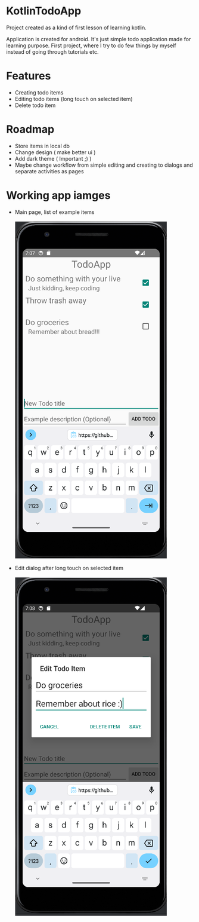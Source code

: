 # KotlinTodoApp
Project created as a kind of first lesson of learning kotlin.

Application is created for android. It's just simple todo application made for learning purpose. First project, where I try to do few things by myself instead of going through tutorials etc.

# Features
- Creating todo items
- Editing todo items (long touch on selected item)
- Delete todo item

# Roadmap
- Store items in local db
- Change design ( make better ui )
- Add dark theme ( Important ;) )
- Maybe change workflow from simple editing and creating to dialogs and separate activities as pages

# Working app iamges

- Main page, list of example items<br><br>
![Main page](https://github.com/Lewan24/KotlinTodoApp/blob/main/ReadmeResources/MainList.PNG)<br>

- Edit dialog after long touch on selected item<br><br>
![Edit dialog](https://github.com/Lewan24/KotlinTodoApp/blob/main/ReadmeResources/EdittingItem.PNG)

